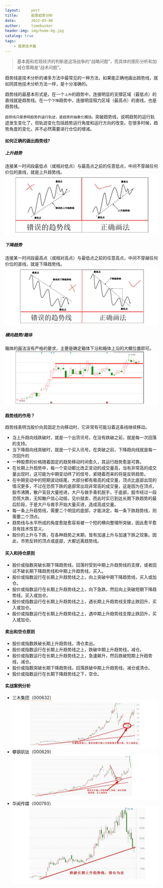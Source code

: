 ```yaml
---
layout:     post
title:      股票趋势分析
date:       2022-05-08
author:     timebusker
header-img: img/home-bg.jpg
catalog: true
tags:
    - 股票技术篇
---  
```


> 基本面和宏观经济的判断是这场战争的“战略问题”，而具体的图形分析和加减仓策略是“战术问题”。

趋势线是技术分析的诸多方法中最常见的一种方法，如果能正确地画出趋势线，就如同其他技术分析方法一样，是十分准确的。

趋势线的最基本形式是，在一个`上升`的趋势中，连接明显的支撑区域（最低点）的直线就是趋势线。在一个`下降`趋势中，连接明显阻力区域（最高点）的直线，也是趋势线。

`趋势线只是表明趋势的运行轨迹，是趋势的抽象化概括。`突破趋势线，说明趋势的运行轨迹发生变化了，但轨迹变化包括趋势运行角度和运行方向的改变。在很多时候，趋势角度的变化，并不必然需要进行仓位的增减。


#### 如何正确的画出趋势线?

##### 上升趋势
连接某一时间段最低点（或相对低点）与最高点之前的任意低点，中间不穿越任何价位的直线，就是上升趋势线。
![image](/img/gupiao/timebusker_20220509002844.png)  


##### 下降趋势
连接某一时间段最高点（或相对高点）与最低点之前的任意高点，中间不穿越任何价位的直线，就是下降趋势线。
![image](/img/gupiao/timebusker_20220509002940.png)  

##### 横向趋势/箱体
箱体的画法没有严格的要求，主要是确定箱体下沿和箱体上沿的大概位置即可。
![image](/img/gupiao/timebusker_20220509003041.png)  


#### 趋势线的作用？
趋势线表明当股价向其固定方向移动时，它非常有可能沿着这条线继续移动。

- 当上升趋向线跌破时，就是一个出货讯号。在没有跌破之前，就是每一次回落的支持。
- 当下降趋向线突破时，就是一个买入讯号。在突破之前，下降趋向线就是每一次回升的
- 一种股票的价格随着固定的趋势移动时间愈久，其运行趋势愈是可靠。
- 在长期上升趋势中，每一个变动都比改正变动的成交量高，当有非常高的成交量出现时，这可能为中期变动终了的信号，紧随着而来的将是反转趋势。
- 在中期变动中的短期波动结尾，大部分都有极高的成交量，顶点比底部出现的情况更多，不过在恐慌下跌的底部常出现非常高的成交量，这是因为在顶点，股市沸腾，散户盲目大量抢进，大户与做手乘机脱手，于底部，股市经过一段恐慌大跌，无知散户信心动摇，见价就卖，而此时实已到达长期下跌趋势的最后阶段，于是大户与做手开始大量买进，造成高成交量。
- 每一条上升趋势线，需要二个明显的底部，才能决定，每一条下跌趋势线，则需要二个顶点。
- 趋势线与水平所成的角度愈陡愈容易被一个短的横向整理所突破，因此愈平愈具有技术性意义。
- 股价的上升与下跌，在各种趋势之末期，皆有加速上升与加速下跌之现象。因此，市势反转的顶点或底部，大都远离趋势线。

#### 买入和持仓原则
- 股价或指数突破长期下降趋势线，回落时受到中期上升趋势线的支撑，或者回试不破长期下降趋势线和中期上升趋势线，买入。
- 股价或指数运行在长期上升趋势线之上，向上突破中期下降趋势线，买入或加仓。
- 股价或指数运行在长期上升趋势线之上，向下急跌，然后向上突破短期下降趋势线，买入或加仓。
- 股价或指数运行在长期上升趋势线之上，遇长期上升趋势线支撑止跌回升，买入或加仓。
- 股价或指数运行在长期上升趋势线之上，遇中期上升趋势线支撑止跌回升，买入或加仓。

#### 卖出和空仓原则
- 股价或指数跌破长期上升趋势线，清仓卖出。
- 股价或指数运行在长期上升趋势线之上，跌破中期上升趋势线，减仓。
- 股价或指数运行在长期上升趋势线之上，急速飙升，然后跌破短期上升趋势线，减仓。
- 股价或指数突破长期下降趋势线，回落跌破中期上升趋势线，减仓或清仓。
- 股价或指数运行在长期下降趋势线之下，空仓。

#### 实战案例分析
- 三木集团（000632）
![image](/img/gupiao/timebusker_20220509003659.png)  
- 攀钢钒钛（000629）
![image](/img/gupiao/timebusker_20220509003733.png)  
- 华闻传媒（000793）
![image](/img/gupiao/timebusker_20220509003808.png)  

